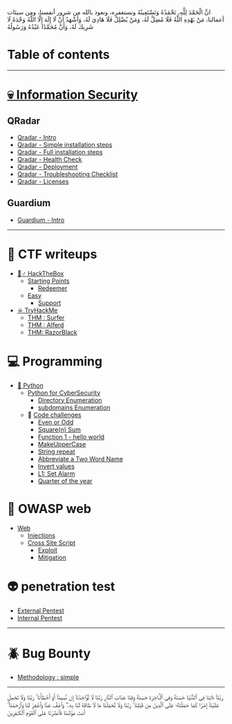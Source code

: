 انَّ الْحَمْدَ لِلَّهِ، نَحْمَدُهُ وَنَسْتَعِينُهُ ونستغفره، ونعوذ بالله من شرور أنفسنا، ومن سيئات أعمالنا، مَنْ يَهْدِهِ اللَّهُ فَلَا مُضِلَّ لَهُ، وَمَنْ يُضْلِلْ فَلَا هَادِيَ لَهُ، وَأَشْهَدُ أَنْ لَا إِلَهَ إِلَّا اللَّهُ وَحْدَهُ لَا شَرِيكَ لَهُ، وَأَنَّ مُحَمَّدًا عَبْدُهُ وَرَسُولُهُ

# Table of contents
---

# [💀 Information Security](<README (1).md>)
  ## QRadar 
  * [Qradar - Intro](information-security/QRadar-intro.md) 
  * [Qradar - Simple installation steps](information-security/qradar-part-1.md)
  * [Qradar - Full installation steps ](information-security/Qradar-Full-install.md)
  * [Qradar - Health Check](information-security/Qradar-Part2.md)
  * [Qradar - Deployment](information-security/Qradar-Part4.md)
  * [Qradar - Troubleshooting Checklist](information-security/Qradar-Part3.md)
  * [Qradar - Licenses](information-security/Qradar-Part5.md)
## Guardium
* [Guardium - Intro](information-security/Guardium-Intro.md) 

---

# 🧟 CTF writeups &#x20;

* [🧟♂ HackTheBox](ctf-writups/hackthebox/README.md)
  * [Starting Points](ctf-writups/hackthebox/starting-points/README.md)
    * [Redeemer](ctf-writups/hackthebox/starting-points/redeemer.md)
  * [Easy](ctf-writups/hackthebox/easy/README.md)
    * [Support](ctf-writups/hackthebox/easy/support.md)
* [☠ TryHackMe](ctf-writups/tryhackme/README.md)
  * [THM : Surfer](ctf-writups/tryhackme/thm-surfer.md)
  * [THM : Alferd](ctf-writups/tryhackme/thm-alferd.md)
  * [THM: RazorBlack](ctf-writups/tryhackme/razorblack.md)

# :computer: Programming

* [🐍 Python](programming/python/README.md)
  * [Python for CyberSecurity](programming/python/python-for-cybersecurity/README.md)
    * [Directory Enumeration](programming/python/python-for-cybersecurity/directory-enumeration.md)
    * [subdomains Enumeration](programming/python/python-for-cybersecurity/subdomains-enumeration.md)
  * :page_with_curl: [Code challenges](programming/python/code-challenges/README.md)
    * [Even or Odd](programming/python/code-challenges/even-or-odd.md)
    * [Square(n) Sum](programming/python/code-challenges/square-n-sum.md)
    * [Function 1 - hello world](programming/python/code-challenges/function-1-hello-world.md)
    * [MakeUpperCase](programming/python/code-challenges/makeuppercase.md)
    * [String repeat](programming/python/code-challenges/string-repeat.md)
    * [Abbreviate a Two Word Name](programming/python/code-challenges/abbreviate-a-two-word-name.md)
    * [Invert values](programming/python/code-challenges/invert-values.md)
    * [L1: Set Alarm](programming/python/code-challenges/l1-set-alarm.md)
    * [Quarter of the year](programming/python/code-challenges/quarter-of-the-year.md)

# :closed_lock_with_key: OWASP web 

* [Web](owasp/web.md)
  * [Injections](webgoat-exploit-and-mitigate/a3-injections/README.md)
  * [Cross Site Script](webgoat-exploit-and-mitigate/a3-injections/cross-site-script/README.md)
    * [Exploit](webgoat-exploit-and-mitigate/a3-injections/cross-site-script/exploit.md)
    * [Mitigation](webgoat-exploit-and-mitigate/a3-injections/cross-site-script/mitigation.md)

# 👽 penetration test

* [External Pentest](penetration-test/external-pentest.md)
* [Internal Pentest](penetration-test/internal-pentest.md)

---

# :beetle: Bug Bounty 
- [Methodology : simple](bugbounty/Methodology-simple.md)

---



ربَّنَآ ءَاتِنَا فِى ٱلدُّنْيَا حَسَنَةً وَفِى ٱلْـَٔاخِرَةِ حَسَنَةً وَقِنَا عَذَابَ ٱلنَّارِ
رَبَّنَا لَا تُؤَاخِذْنَآ إِن نَّسِينَآ أَوْ أَخْطَأْنَا ۚ رَبَّنَا وَلَا تَحْمِلْ عَلَيْنَآ إِصْرًا كَمَا حَمَلْتَهُۥ عَلَى ٱلَّذِينَ مِن قَبْلِنَا ۚ رَبَّنَا وَلَا تُحَمِّلْنَا مَا لَا طَاقَةَ لَنَا بِهِۦ ۖ وَٱعْفُ عَنَّا وَٱغْفِرْ لَنَا وَٱرْحَمْنَآ ۚ أَنتَ مَوْلَىٰنَا فَٱنصُرْنَا عَلَى ٱلْقَوْمِ ٱلْكَـٰفِرِينَ
